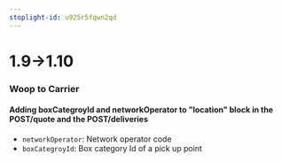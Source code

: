 ```yaml
---
stoplight-id: u925r5fqwn2qd
---
```


# 1.9->1.10

### Woop to Carrier

#### Adding boxCategroyId and networkOperator to "location" block in the POST/quote and the POST/deliveries 

- `networkOperator`: Network operator code
- `boxCategroyId`: Box category Id of a pick up point
